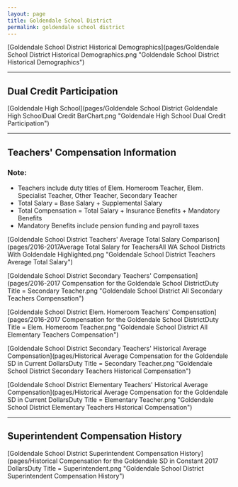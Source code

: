 ```yaml
---
layout: page
title: Goldendale School District
permalink: goldendale school district
---
```



[Goldendale School District Historical Demographics](pages/Goldendale School District Historical Demographics.png "Goldendale School District Historical Demographics")

___

## Dual Credit Participation

[Goldendale High School](pages/Goldendale School District Goldendale High SchoolDual Credit BarChart.png "Goldendale High School Dual Credit Participation")


___

## Teachers' Compensation Information
### Note:
- Teachers include duty titles of Elem. Homeroom Teacher, Elem. Specialist Teacher, Other Teacher, Secondary Teacher
- Total Salary = Base Salary + Supplemental Salary
- Total Compensation = Total Salary + Insurance Benefits + Mandatory Benefits
- Mandatory Benefits include pension funding and payroll taxes

[Goldendale School District Teachers' Average Total Salary Comparison](pages/2016-2017Average Total Salary for TeachersAll WA School Districts With Goldendale Highlighted.png "Goldendale School District Teachers Average Total Salary")

[Goldendale School District Secondary Teachers' Compensation](pages/2016-2017 Compensation for the Goldendale School DistrictDuty Title = Secondary Teacher.png "Goldendale School District All Secondary Teachers Compensation")

[Goldendale School District Elem. Homeroom Teachers' Compensation](pages/2016-2017 Compensation for the Goldendale School DistrictDuty Title = Elem. Homeroom Teacher.png "Goldendale School District All Elementary Teachers Compensation")

[Goldendale School District Secondary Teachers' Historical Average Compensation](pages/Historical Average Compensation for the Goldendale SD in Current DollarsDuty Title = Secondary Teacher.png "Goldendale School District Secondary Teachers Historical Compensation")

[Goldendale School District Elementary Teachers' Historical Average Compensation](pages/Historical Average Compensation for the Goldendale SD in Current DollarsDuty Title = Elementary Teacher.png "Goldendale School District Elementary Teachers Historical Compensation")


___

## Superintendent Compensation History

[Goldendale School District Superintendent Compensation History](pages/Historical Compensation for the Goldendale SD in Constant 2017 DollarsDuty Title = Superintendent.png "Goldendale School District Superintendent Compensation History")

